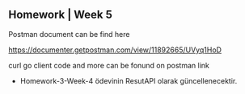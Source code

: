 ## Homework | Week 5

Postman document can be find here 

https://documenter.getpostman.com/view/11892665/UVyq1HoD

curl
go client code
and more can be fonund on postman link

- Homework-3-Week-4 ödevinin ResutAPI olarak güncellenecektir.
